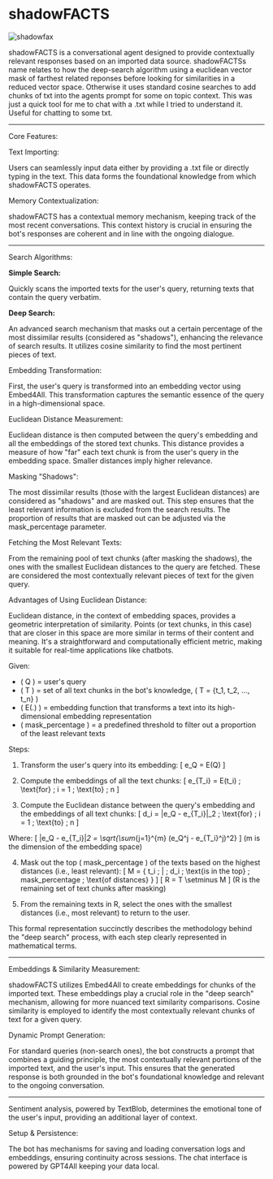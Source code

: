 # shadowFACTS
![shadowfax](https://github.com/EveryOneIsGross/shadowFACTS/assets/23621140/b1a42b05-b7f5-4cec-8c9f-db820aaaa13b)

shadowFACTS is a conversational agent designed to provide contextually relevant responses based on an imported data source. shadowFACTSs name relates to how the deep-search algorithm using a euclidean vector mask of farthest related reponses before looking for similarities in a reduced vector space. Otherwise it uses standard cosine searches to add chunks of txt into the agents prompt for some on topic context. This was just a quick tool for me to chat with a .txt while I tried to understand it. Useful for chatting to some txt.

---

Core Features:

Text Importing:

Users can seamlessly input data either by providing a .txt file or directly typing in the text. This data forms the foundational knowledge from which shadowFACTS operates.

Memory Contextualization:

shadowFACTS has a contextual memory mechanism, keeping track of the most recent conversations. This context history is crucial in ensuring the bot's responses are coherent and in line with the ongoing dialogue.

---

Search Algorithms:

**Simple Search:**

Quickly scans the imported texts for the user's query, returning texts that contain the query verbatim. 

**Deep Search:**

An advanced search mechanism that masks out a certain percentage of the most dissimilar results (considered as "shadows"), enhancing the relevance of search results. It utilizes cosine similarity to find the most pertinent pieces of text.

Embedding Transformation:

First, the user's query is transformed into an embedding vector using Embed4All. This transformation captures the semantic essence of the query in a high-dimensional space.

Euclidean Distance Measurement:

Euclidean distance is then computed between the query's embedding and all the embeddings of the stored text chunks.
This distance provides a measure of how "far" each text chunk is from the user's query in the embedding space. Smaller distances imply higher relevance.

Masking "Shadows":

The most dissimilar results (those with the largest Euclidean distances) are considered as "shadows" and are masked out. This step ensures that the least relevant information is excluded from the search results. The proportion of results that are masked out can be adjusted via the mask_percentage parameter.

Fetching the Most Relevant Texts:

From the remaining pool of text chunks (after masking the shadows), the ones with the smallest Euclidean distances to the query are fetched. These are considered the most contextually relevant pieces of text for the given query.

Advantages of Using Euclidean Distance:

Euclidean distance, in the context of embedding spaces, provides a geometric interpretation of similarity. Points (or text chunks, in this case) that are closer in this space are more similar in terms of their content and meaning.
It's a straightforward and computationally efficient metric, making it suitable for real-time applications like chatbots.

Given:
- \( Q \) = user's query
- \( T \) = set of all text chunks in the bot's knowledge, \( T = \{t_1, t_2, ..., t_n\} \)
- \( E(.) \) = embedding function that transforms a text into its high-dimensional embedding representation
- \( mask\_percentage \) = a predefined threshold to filter out a proportion of the least relevant texts

Steps:

1. Transform the user's query into its embedding:
\[ e_Q = E(Q) \]

2. Compute the embeddings of all the text chunks:
\[ e_{T_i} = E(t_i) \; \text{for} \; i = 1 \; \text{to} \; n \]

3. Compute the Euclidean distance between the query's embedding and the embeddings of all text chunks:
\[ d_i = \|e_Q - e_{T_i}\|_2 \; \text{for} \; i = 1 \; \text{to} \; n \]

Where:
\[ \|e_Q - e_{T_i}\|_2 = \sqrt{\sum_{j=1}^{m} (e_Q^j - e_{T_i}^j)^2} \]
(m is the dimension of the embedding space)

4. Mask out the top \( mask\_percentage \) of the texts based on the highest distances (i.e., least relevant):
\[ M = \{ t_i \; | \; d_i \; \text{is in the top} \; mask\_percentage \; \text{of distances} \} \]
\[ R = T \setminus M \] (R is the remaining set of text chunks after masking)

5. From the remaining texts in R, select the ones with the smallest distances (i.e., most relevant) to return to the user.

This formal representation succinctly describes the methodology behind the "deep search" process, with each step clearly represented in mathematical terms.

---

Embeddings & Similarity Measurement:

shadowFACTS utilizes Embed4All to create embeddings for chunks of the imported text. These embeddings play a crucial role in the "deep search" mechanism, allowing for more nuanced text similarity comparisons. Cosine similarity is employed to identify the most contextually relevant chunks of text for a given query.

Dynamic Prompt Generation:

For standard queries (non-search ones), the bot constructs a prompt that combines a guiding principle, the most contextually relevant portions of the imported text, and the user's input. This ensures that the generated response is both grounded in the bot's foundational knowledge and relevant to the ongoing conversation.

---


Sentiment analysis, powered by TextBlob, determines the emotional tone of the user's input, providing an additional layer of context.

Setup & Persistence:

The bot has mechanisms for saving and loading conversation logs and embeddings, ensuring continuity across sessions.
The chat interface is powered by GPT4All keeping your data local.
